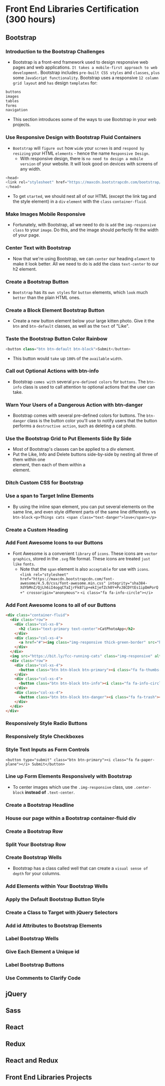 # Front End Libraries Certification (300 hours)
## Bootstrap
### Introduction to the Bootstrap Challenges
- Bootstrap is a front-end framework used to design responsive web pages and web applications. `It takes a mobile-first approach to web development.` Bootstrap includes `pre-built CSS styles` and `classes`, `plus` some `JavaScript functionality`. Bootstrap uses a responsive `12 column grid layout` and `has` design `templates` for:
```js
buttons
images
tables
forms
navigation
```
- This section introduces some of the ways to use Bootstrap in your web projects.
### Use Responsive Design with Bootstrap Fluid Containers
- `Bootstrap` will `figure out` how `wide` your `screen` is and `respond by` `resizing` your HTML `elements` - hence the name `Responsive Design`.
    - With responsive design, there is `no need to design a mobile version` of your website. It will look good on devices with screens of any width.
```js
<head>
<link rel="stylesheet" href="https://maxcdn.bootstrapcdn.com/bootstrap/3.3.7/css/bootstrap.min.css" integrity="sha384-BVYiiSIFeK1dGmJRAkycuHAHRg32OmUcww7on3RYdg4Va+PmSTsz/K68vbdEjh4u" crossorigin="anonymous"/>
</head>
```
- To get `started`, we should nest all of our HTML (except the link tag and the style element) in a `div` `element` with the `class` `container-fluid`.
### Make Images Mobile Responsive
- Fortunately, with Bootstrap, all we need to do is `add` the `img-responsive` `class` to your `image`. Do this, and the image should perfectly fit the width of your page.
### Center Text with Bootstrap
- Now that we're using Bootstrap, we can `center` our heading `element` to make it look better. All we need to do is add the class `text-center` to our h2 element.
### Create a Bootstrap Button
- `Bootstrap` has its `own styles` for `button` elements, which `look` much `better` than the plain HTML ones.
### Create a Block Element Bootstrap Button
- Create a new button element below your large kitten photo. Give it the `btn` and `btn-default` classes, as well as the `text` of "Like".
### Taste the Bootstrap Button Color Rainbow
```js
<button class="btn btn-default btn-block">Submit</button>
```
- This button would `take` up `100%` of the `available` `width`.
### Call out Optional Actions with btn-info
- Bootstrap `comes with` several `pre-defined colors` for `buttons`. The `btn-info` class is used to call attention to optional actions that the user can take.

### Warn Your Users of a Dangerous Action with btn-danger
- Bootstrap comes with several pre-defined colors for buttons. The `btn-danger` class is the button color you'll use to notify users that the button performs a `destructive action`, such as deleting a cat photo.
### Use the Bootstrap Grid to Put Elements Side By Side
- Most of Bootstrap's classes can be applied to a div element.
- Put the Like, Info and Delete buttons side-by-side by nesting all three of them within one <div class="row"> element, then each of them within a <div class="col-xs-4"> element.
### Ditch Custom CSS for Bootstrap

### Use a span to Target Inline Elements
- By using the inline span element, you can put several elements on the same line, and even style different parts of the same line differently. vs `btn-block`
`<p>Things cats <span class="text-danger">love</span></p>`

### Create a Custom Heading
### Add Font Awesome Icons to our Buttons
- Font Awesome is a convenient `library` of `icons`. These icons are `vector graphics`, stored in the `.svg` file format. These icons are treated `just like` `fonts`.
    - Note that the `span` element is also `acceptable` for use with `icons`.
`<link rel="stylesheet" href="https://maxcdn.bootstrapcdn.com/font-awesome/4.5.0/css/font-awesome.min.css" integrity="sha384-XdYbMnZ/QjLh6iI4ogqCTaIjrFk87ip+ekIjefZch0Y+PvJ8CDYtEs1ipDmPorQ+" crossorigin="anonymous">`
`<i class="fa fa-info-circle"></i>`
    
### Add Font Awesome Icons to all of our Buttons
```html
<div class="container-fluid">
  <div class="row">
    <div class="col-xs-8">
      <h2 class="text-primary text-center">CatPhotoApp</h2>
    </div>
    <div class="col-xs-4">
      <a href="#"><img class="img-responsive thick-green-border" src="https://bit.ly/fcc-relaxing-cat" alt="A cute orange cat lying on its back."></a>
    </div>
  </div>
  <img src="https://bit.ly/fcc-running-cats" class="img-responsive" alt="Three kittens running towards the camera.">
  <div class="row">
    <div class="col-xs-4">
      <button class="btn btn-block btn-primary"><i class="fa fa-thumbs-up"></i> Like</button>
    </div>
    <div class="col-xs-4">
      <button class="btn btn-block btn-info"><i class="fa fa-info-circle"></i> Info</button>
    </div>
    <div class="col-xs-4">
      <button class="btn btn-block btn-danger"><i class="fa fa-trash"></i> Delete</button>
    </div>
  </div>
</div>
```
### Responsively Style Radio Buttons
### Responsively Style Checkboxes
### Style Text Inputs as Form Controls
`<button type="submit" class="btn btn-primary"><i class="fa fa-paper-plane"></i> Submit</button>`
### Line up Form Elements Responsively with Bootstrap
- To center images which use the `.img-responsive` class, use `.center-block` **instead of** `.text-center`. 
### Create a Bootstrap Headline
### House our page within a Bootstrap container-fluid div
### Create a Bootstrap Row
### Split Your Bootstrap Row
### Create Bootstrap Wells
- Bootstrap has a class called well that can create a `visual sense of depth` for your columns.
### Add Elements within Your Bootstrap Wells
### Apply the Default Bootstrap Button Style
### Create a Class to Target with jQuery Selectors
### Add id Attributes to Bootstrap Elements
### Label Bootstrap Wells
### Give Each Element a Unique id
### Label Bootstrap Buttons
### Use Comments to Clarify Code



## jQuery

## Sass

## React

## Redux

## React and Redux

## Front End Libraries Projects